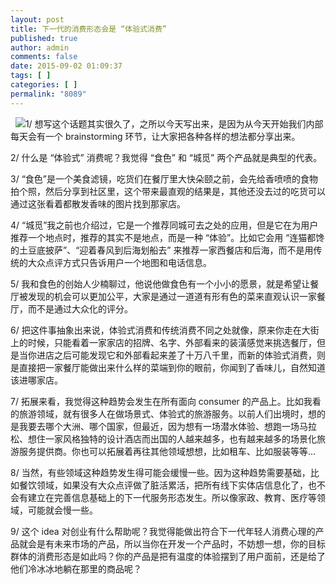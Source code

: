 ```yaml
---
layout: post
title: 下一代的消费形态会是 “体验式消费”
published: true
author: admin
comments: false
date: 2015-09-02 01:09:37
tags: [ ]
categories: [ ]
permalink: "8089"
---
```

 


  
 

  ![][1]1/ 想写这个话题其实很久了，之所以今天写出来，是因为从今天开始我们内部每天会有一个 brainstorming 环节，让大家把各种各样的想法都分享出来。 

2/ 什么是 “体验式” 消费呢？我觉得 “食色” 和 “城觅” 两个产品就是典型的代表。

3/ “食色”是一个美食滤镜，吃货们在餐厅里大快朵颐之前，会先给香喷喷的食物拍个照，然后分享到社区里，这个带来最直观的结果是，其他还没去过的吃货可以通过这张看着都散发香味的图片找到那家店。

4/ “城觅”我之前也介绍过，它是一个推荐同城可去之处的应用，但是它在为用户推荐一个地点时，推荐的其实不是地点，而是一种 “体验”。比如它会用 “连猫都馋的土豆底披萨”、“迎着春风到后海划船去” 来推荐一家西餐店和后海，而不是用传统的大众点评方式只告诉用户一个地图和电话信息。

5/ 我和食色的创始人少楠聊过，他说他做食色有一个小小的愿景，就是希望让餐厅被发现的机会可以更加公平，大家是通过一道道有形有色的菜来直观认识一家餐厅，而不是通过大众化的评分。

6/ 把这件事抽象出来说，体验式消费和传统消费不同之处就像，原来你走在大街上的时候，只能看着一家家店的招牌、名字、外部看来的装潢感觉来挑选餐厅，但是当你进店之后可能发现它和外部看起来差了十万八千里，而新的体验式消费，则是直接把一家餐厅能做出来什么样的菜端到你的眼前，你闻到了香味儿，自然知道该进哪家店。

7/ 拓展来看，我觉得这种趋势会发生在所有面向 consumer 的产品上。比如我看的旅游领域，就有很多人在做场景式、体验式的旅游服务。以前人们出境时，想的是我要去哪个大洲、哪个国家，但最近，因为想有一场潜水体验、想跑一场马拉松、想住一家风格独特的设计酒店而出国的人越来越多，也有越来越多的场景化旅游服务提供商。你也可以拓展着再往其他领域想想，比如租车、比如服装等等…

8/ 当然，有些领域这种趋势发生得可能会缓慢一些。因为这种趋势需要基础，比如餐饮领域，如果没有大众点评做了脏活累活，把所有线下实体店信息化了，也不会有建立在完善信息基础上的下一代服务形态发生。所以像家政、教育、医疗等领域，可能就会慢一些。

9/ 这个 idea 对创业有什么帮助呢？我觉得能做出符合下一代年轻人消费心理的产品就会是有未来市场的产品，所以当你在开发一个产品时，不妨想一想，你的目标群体的消费形态是如此吗？你的产品是把有温度的体验摆到了用户面前，还是给了他们冷冰冰地躺在那里的商品呢？

 [1]: http://yongz.com/yz/wp-content/uploads/2015/09/45684c2c89196af2e0fa166c36e87020.jpg